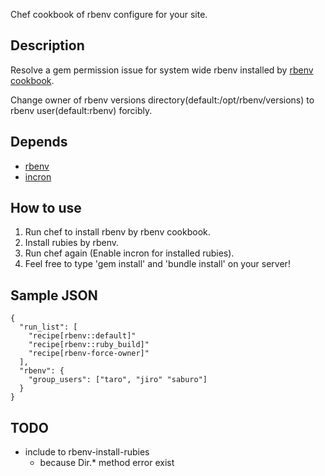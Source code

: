 Chef cookbook of rbenv configure for your site.

## Description

Resolve a gem permission issue for system wide rbenv installed by [rbenv cookbook](https://github.com/RiotGames/rbenv-cookbook).

Change owner of rbenv versions directory(default:/opt/rbenv/versions) to rbenv user(default:rbenv) forcibly.

## Depends

* [rbenv](https://github.com/RiotGames/rbenv-cookbook)
* [incron](https://github.com/dwradcliffe/chef-incron)

## How to use

1. Run chef to install rbenv by rbenv cookbook.
2. Install rubies by rbenv.
3. Run chef again (Enable incron for installed rubies).
4. Feel free to type 'gem install' and 'bundle install' on your server!

## Sample JSON

    {
      "run_list": [
        "recipe[rbenv::default]"
        "recipe[rbenv::ruby_build]"
        "recipe[rbenv-force-owner]"
      ],
      "rbenv": {
        "group_users": ["taro", "jiro" "saburo"]
      }
    }

## TODO

* include to rbenv-install-rubies
  * because Dir.* method error exist
